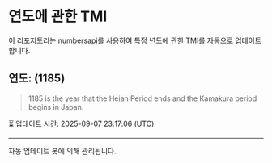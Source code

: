 
# 연도에 관한 TMI

이 리포지토리는 numbersapi를 사용하여 특정 년도에 관한 TMI를 자동으로 업데이트합니다.

## 연도: (1185)
> 1185 is the year that the Heian Period ends and the Kamakura period begins in Japan.

⏳ 업데이트 시간: 2025-09-07 23:17:06 (UTC)

---
자동 업데이트 봇에 의해 관리됩니다.
